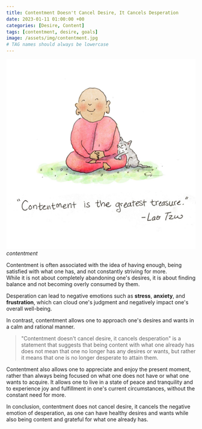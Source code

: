 ```yaml
---
title: Contentment Doesn't Cancel Desire, It Cancels Desperation
date: 2023-01-11 01:00:00 +00
categories: [Desire, Content]
tags: [contentment, desire, goals]
image: /assets/img/contentment.jpg     
# TAG names should always be lowercase
---
```


![contentment](/assets/img/contentment.jpg "cc: pinterest")
_contentment_

Contentment is often associated with the idea of having enough, being satisfied with what one has, and not constantly striving for more.  
While it is not about completely abandoning one's desires, it is about finding balance and not becoming overly consumed by them.

Desperation can lead to negative emotions such as **stress**, **anxiety**, and **frustration**, which can cloud one's judgment and negatively impact one's overall well-being.  

In contrast, contentment allows one to approach one's desires and wants in a calm and rational manner.

> "Contentment doesn't cancel desire, it cancels desperation" is a statement that suggests that being content with what one already has does not mean that one no longer has any desires or wants, but rather it means that one is no longer desperate to attain them.

Contentment also allows one to appreciate and enjoy the present moment, rather than always being focused on what one does not have or what one wants to acquire. It allows one to live in a state of peace and tranquility and to experience joy and fulfillment in one's current circumstances, without the constant need for more.

In conclusion, contentment does not cancel desire, it cancels the negative emotion of desperation, as one can have healthy desires and wants while also being content and grateful for what one already has.